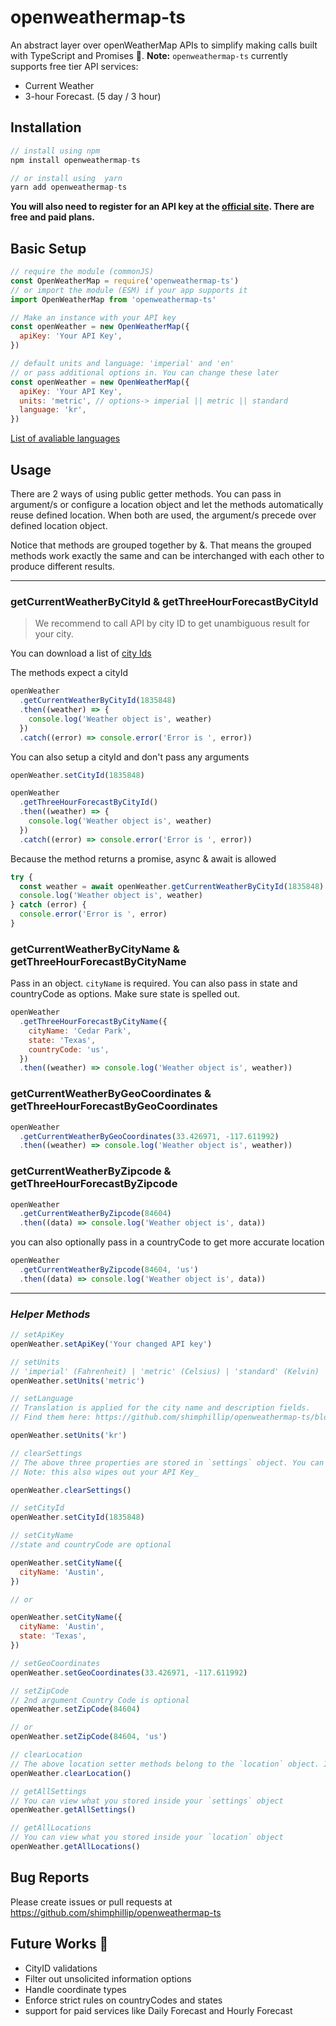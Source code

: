 # openweathermap-ts

An abstract layer over openWeatherMap APIs to simplify making calls built with TypeScript and Promises 🎉. **Note:** `openweathermap-ts` currently supports free tier API services:

- Current Weather
- 3-hour Forecast. (5 day / 3 hour)

## Installation

```js
// install using npm
npm install openweathermap-ts

// or install using  yarn
yarn add openweathermap-ts
```

**You will also need to register for an API key at the [official site](https://openweathermap.org/appid). There are free and paid plans.**

## Basic Setup

```js
// require the module (commonJS)
const OpenWeatherMap = require('openweathermap-ts')
// or import the module (ESM) if your app supports it
import OpenWeatherMap from 'openweathermap-ts'

// Make an instance with your API key
const openWeather = new OpenWeatherMap({
  apiKey: 'Your API Key',
})

// default units and language: 'imperial' and 'en'
// or pass additional options in. You can change these later
const openWeather = new OpenWeatherMap({
  apiKey: 'Your API Key',
  units: 'metric', // options-> imperial || metric || standard
  language: 'kr',
})
```

[List of avaliable languages](https://github.com/shimphillip/openweathermap-ts/blob/master/languages.md)

## Usage

There are 2 ways of using public getter methods. You can pass in argument/s or configure a location object and let the methods automatically reuse defined location. When both are used, the argument/s precede over defined location object.

Notice that methods are grouped together by &. That means the grouped methods work exactly the same and can be interchanged with each other to produce different results.

---

### getCurrentWeatherByCityId & getThreeHourForecastByCityId

> We recommend to call API by city ID to get unambiguous result for your city.

You can download a list of [city Ids](http://bulk.openweathermap.org/sample/)

The methods expect a cityId

```js
openWeather
  .getCurrentWeatherByCityId(1835848)
  .then((weather) => {
    console.log('Weather object is', weather)
  })
  .catch((error) => console.error('Error is ', error))
```

You can also setup a cityId and don't pass any arguments

```js
openWeather.setCityId(1835848)

openWeather
  .getThreeHourForecastByCityId()
  .then((weather) => {
    console.log('Weather object is', weather)
  })
  .catch((error) => console.error('Error is ', error))
```

Because the method returns a promise, async & await is allowed

```js
try {
  const weather = await openWeather.getCurrentWeatherByCityId(1835848)
  console.log('Weather object is', weather)
} catch (error) {
  console.error('Error is ', error)
}
```

### getCurrentWeatherByCityName & getThreeHourForecastByCityName

Pass in an object. `cityName` is required. You can also pass in state and countryCode as options. Make sure state is spelled out.

```js
openWeather
  .getThreeHourForecastByCityName({
    cityName: 'Cedar Park',
    state: 'Texas',
    countryCode: 'us',
  })
  .then((weather) => console.log('Weather object is', weather))
```

### getCurrentWeatherByGeoCoordinates & getThreeHourForecastByGeoCoordinates

```js
openWeather
  .getCurrentWeatherByGeoCoordinates(33.426971, -117.611992)
  .then((weather) => console.log('Weather object is', weather))
```

### getCurrentWeatherByZipcode & getThreeHourForecastByZipcode

```js
openWeather
  .getCurrentWeatherByZipcode(84604)
  .then((data) => console.log('Weather object is', data))
```

you can also optionally pass in a countryCode to get more accurate location

```js
openWeather
  .getCurrentWeatherByZipcode(84604, 'us')
  .then((data) => console.log('Weather object is', data))
```

---

### _Helper Methods_

```js
// setApiKey
openWeather.setApiKey('Your changed API key')

// setUnits
// 'imperial' (Fahrenheit) | 'metric' (Celsius) | 'standard' (Kelvin)
openWeather.setUnits('metric')

// setLanguage
// Translation is applied for the city name and description fields.
// Find them here: https://github.com/shimphillip/openweathermap-ts/blob/master/languages.md

openWeather.setUnits('kr')

// clearSettings
// The above three properties are stored in `settings` object. You can clean out all the properties
// Note: this also wipes out your API Key_

openWeather.clearSettings()

// setCityId
openWeather.setCityId(1835848)

// setCityName
//state and countryCode are optional

openWeather.setCityName({
  cityName: 'Austin',
})

// or

openWeather.setCityName({
  cityName: 'Austin',
  state: 'Texas',
})

// setGeoCoordinates
openWeather.setGeoCoordinates(33.426971, -117.611992)

// setZipCode
// 2nd argument Country Code is optional
openWeather.setZipCode(84604)

// or
openWeather.setZipCode(84604, 'us')

// clearLocation
// The above location setter methods belong to the `location` object. Invoking clearLocation sets the object back to default.
openWeather.clearLocation()

// getAllSettings
// You can view what you stored inside your `settings` object
openWeather.getAllSettings()

// getAllLocations
// You can view what you stored inside your `location` object
openWeather.getAllLocations()
```

## Bug Reports

Please create issues or pull requests at https://github.com/shimphillip/openweathermap-ts

## Future Works 🚀

- CityID validations
- Filter out unsolicited information options
- Handle coordinate types
- Enforce strict rules on countryCodes and states
- support for paid services like Daily Forecast and Hourly Forecast
